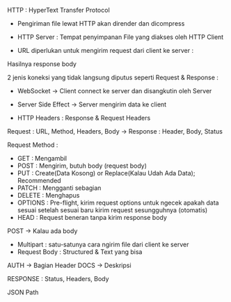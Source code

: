 HTTP : HyperText Transfer Protocol

- Pengiriman file lewat HTTP akan dirender dan dicompress

- HTTP Server : Tempat penyimpanan File yang diakses oleh HTTP Client

- URL diperlukan untuk mengirim request dari client ke server :

Hasilnya response body

2 jenis koneksi yang tidak langsung diputus seperti Request & Response : 

- WebSocket -> Client connect ke server dan disangkutin oleh Server

- Server Side Effect -> Server mengirim data ke client

- HTTP Headers : Response & Request Headers

Request : URL, Method, Headers, Body -> Response : Header, Body, Status

Request Method : 

- GET : Mengambil 
- POST : Mengirim, butuh body (request body) 
- PUT : Create(Data Kosong) or Replace(Kalau Udah Ada Data); Recommended
- PATCH : Mengganti sebagian 
- DELETE : Menghapus
- OPTIONS : Pre-flight, kirim request options untuk ngecek apakah data sesuai setelah sesuai baru kirim request sesungguhnya (otomatis)
- HEAD : Request beneran tanpa kirim response body

POST -> Kalau ada body

- Multipart : satu-satunya cara ngirim file dari client ke server
- Request Body : Structured & Text yang bisa

AUTH -> Bagian Header
DOCS -> Deskripsi

RESPONSE : Status, Headers, Body

JSON Path
